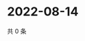 # 2022-08-14

共 0 条

<!-- BEGIN WEIBO -->
<!-- 最后更新时间 Sun Aug 14 2022 18:16:26 GMT+0800 (China Standard Time) -->

<!-- END WEIBO -->

